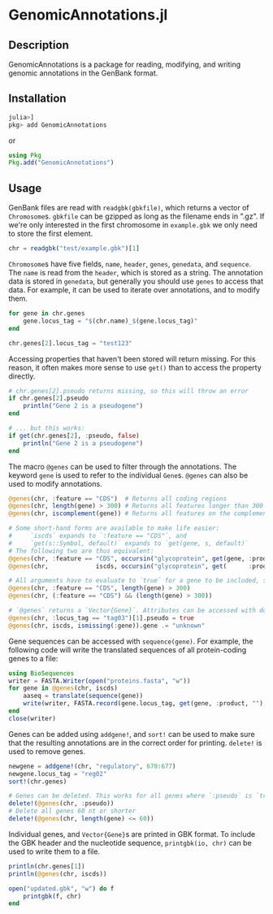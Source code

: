 # GenomicAnnotations.jl

## Description
GenomicAnnotations is a package for reading, modifying, and writing genomic annotations in the GenBank format.

## Installation
```julia
julia>]
pkg> add GenomicAnnotations
```
or
```julia
using Pkg
Pkg.add("GenomicAnnotations")
```


## Usage
GenBank files are read with `readgbk(gbkfile)`, which returns a vector of `Chromosome`s. `gbkfile` can be gzipped as long as the filename ends in ".gz". If we're only interested in the first chromosome in `example.gbk` we only need to store the first element.
```julia
chr = readgbk("test/example.gbk")[1]
```

`Chromosome`s have five fields, `name`, `header`, `genes`, `genedata`, and `sequence`. The `name` is read from the `header`, which is stored as a string. The annotation data is stored in `genedata`, but generally you should use `genes` to access that data. For example, it can be used to iterate over annotations, and to modify them.
```julia
for gene in chr.genes
    gene.locus_tag = "$(chr.name)_$(gene.locus_tag)"
end

chr.genes[2].locus_tag = "test123"
```

Accessing properties that haven't been stored will return missing. For this reason, it often makes more sense to use `get()` than to access the property directly.
```julia
# chr.genes[2].pseudo returns missing, so this will throw an error
if chr.genes[2].pseudo
    println("Gene 2 is a pseudogene")
end

# ... but this works:
if get(chr.genes[2], :pseudo, false)
    println("Gene 2 is a pseudogene")
end
```

The macro `@genes` can be used to filter through the annotations. The keyword `gene` is used to refer to the individual `Gene`s. `@genes` can also be used to modify annotations.
```julia
@genes(chr, :feature == "CDS")  # Returns all coding regions
@genes(chr, length(gene) > 300) # Returns all features longer than 300 nt
@genes(chr, iscomplement(gene)) # Returns all features on the complement strand

# Some short-hand forms are available to make life easier:
#     `iscds` expands to `:feature == "CDS"`, and
#     `get(s::Symbol, default)` expands to `get(gene, s, default)`
# The following two are thus equivalent:
@genes(chr, :feature == "CDS", occursin("glycoprotein", get(gene, :product, "")))
@genes(chr,             iscds, occursin("glycoprotein", get(      :product, "")))

# All arguments have to evaluate to `true` for a gene to be included, so the following expressions are equivalent:
@genes(chr, :feature == "CDS", length(gene) > 300)
@genes(chr, (:feature == "CDS") && (length(gene) > 300))

# `@genes` returns a `Vector{Gene}`. Attributes can be accessed with dot-syntax, and can be assigned to
@genes(chr, :locus_tag == "tag03")[1].pseudo = true
@genes(chr, iscds, ismissing(:gene)).gene .= "unknown"
```

Gene sequences can be accessed with `sequence(gene)`. For example, the following code will write the translated sequences of all protein-coding genes to a file:
```julia
using BioSequences
writer = FASTA.Writer(open("proteins.fasta", "w"))
for gene in @genes(chr, iscds)
    aaseq = translate(sequence(gene))
    write(writer, FASTA.record(gene.locus_tag, get(gene, :product, ""), aaseq))
end
close(writer)
```

Genes can be added using `addgene!`, and `sort!` can be used to make sure that the resulting annotations are in the correct order for printing. `delete!` is used to remove genes.
```julia
newgene = addgene!(chr, "regulatory", 670:677)
newgene.locus_tag = "reg02"
sort!(chr.genes)

# Genes can be deleted. This works for all genes where `:pseudo` is `true`, and ignores genes where it is `false` or `missing`
delete!(@genes(chr, :pseudo))
# Delete all genes 60 nt or shorter
delete!(@genes(chr, length(gene) <= 60))
```

Individual genes, and `Vector{Gene}`s are printed in GBK format. To include the GBK header and the nucleotide sequence, `printgbk(io, chr)` can be used to write them to a file.
```julia
println(chr.genes[1])
println(@genes(chr, iscds))

open("updated.gbk", "w") do f
    printgbk(f, chr)
end
```
